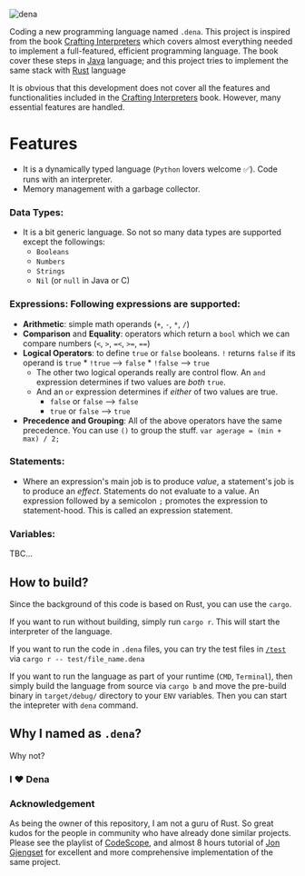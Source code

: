 ![dena](https://github.com/ylcnky/Dena/blob/master/logo.png "`.dena`")

Coding a new programming language named `.dena`. This project is inspired from the book [Crafting Interpreters](https://craftinginterpreters.com/) which covers almost everything needed to implement a full-featured, efficient programming language. The book cover these steps in [Java](https://www.java.com/en/) language; and this project tries to implement the same stack with [Rust](https://www.rust-lang.org/) language

It is obvious that this development does not cover all the features and functionalities included in the [Crafting Interpreters](https://craftinginterpreters.com/) book. However, many essential features are handled.

# Features
* It is a dynamically typed language (`Python` lovers welcome ✅). Code runs with an interpreter.
* Memory management with a garbage collector.
### **Data Types**: 
* It is a bit generic language. So not so many data types are supported except the followings:
    * `Booleans`
    * `Numbers`
    * `Strings`
    * `Nil` (or `null` in Java or C)
### **Expressions**: Following expressions are supported:
* **Arithmetic**: simple math operands (`+`, `-`, `*`, `/`)
* **Comparison** and **Equality**: operators which return a `bool` which we can compare numbers (`<`, `>`, `=<`, `>=`, `==`)
* **Logical Operators**: to define `true` or `false` booleans. `!` returns `false` if its operand is `true`
        * `!true` --> `false`
        * `!false` --> `true`
    * The other two logical operands really are control flow. An `and` expression determines if two values are *both* `true`.
    * And an `or` expression determines if *either* of two values are true.
        * `false` or `false` --> `false`
        * `true` or `false` --> `true`
* **Precedence and Grouping**: All of the above operators have the same precedence. You can use `()` to group the stuff. `var agerage = (min + max) / 2;`
### **Statements**:
* Where an expression's main job is to produce *value*, a statement's job is to produce an *effect*. Statements do not evaluate to a value. An expression followed by a semicolon `;` promotes the expression to statement-hood. This is called an expression statement.

### **Variables**:
TBC...



## How to build?
Since the background of this code is based on Rust, you can use the `cargo`.

If you want to run without building, simply run `cargo r`. This will start the interpreter of the language.

If you want to run the code in `.dena` files, you can try the test files in [`/test`](https://github.com/ylcnky/.dena/tree/master/test) via `cargo r -- test/file_name.dena`

If you want to run the language as part of your runtime (`CMD`, `Terminal`), then simply build the language from source via `cargo b` and move the pre-build binary in `target/debug/` directory to your `ENV` variables. Then you can start the intepreter with `dena` command.

## Why I named as `.dena`? 
Why not? 

### **I ❤️ Dena**

### Acknowledgement
As being the owner of this repository, I am not a guru of Rust. So great kudos for the people in community who have already done similar projects. Please see the playlist of [CodeScope](https://www.youtube.com/playlist?list=PLj_VrUwyDuXS4K3n7X4U4qmkjpuA8rJ76), and almost 8 hours tutorial of [Jon Gjengset](https://www.youtube.com/watch?v=mNOLaw-_Buc&pp=ygUnY3JlYXRlIGEgcHJvZ3JhbW1pbmcgbGFuZ3VhZ2Ugd2l0aCBydXN0) for excellent and more comprehensive implementation of the same project.